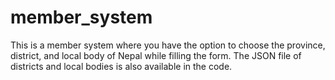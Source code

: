 # member_system

This is a member system where you have the option to choose the province, district, and local body of Nepal while filling the form.  The JSON file of districts and local bodies is also available in the code.

